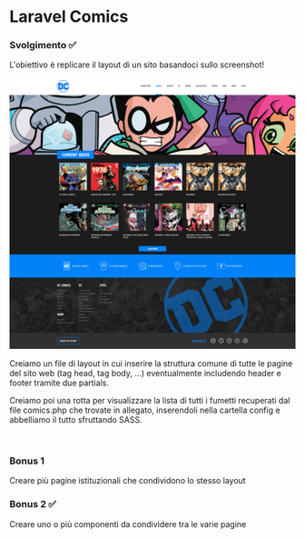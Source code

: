 # Laravel Comics

### Svolgimento ✅

L'obiettivo è replicare il layout di un sito basandoci sullo screenshot!

![Immagine layout da replicare](assets/screenshot.png)

Creiamo un file di layout in cui inserire la struttura comune di tutte le pagine del sito web (tag head, tag body, ...) eventualmente includendo header e footer tramite due partials.

Creiamo poi una rotta per visualizzare la lista di tutti i fumetti recuperati dal file comics.php che trovate in allegato,  inserendoli nella cartella config e abbelliamo il tutto sfruttando SASS.

<br>

### Bonus 1

Creare più pagine istituzionali che condividono lo stesso layout

### Bonus 2 ✅

Creare uno o più componenti da condividere tra le varie pagine